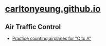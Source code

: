 # [carltonyeung.github.io](https://carltonyeung.github.io/)
## Air Traffic Control
* [Practice counting airplanes for "C to A"](https://carltonyeung.github.io/atc/count-planes/)
